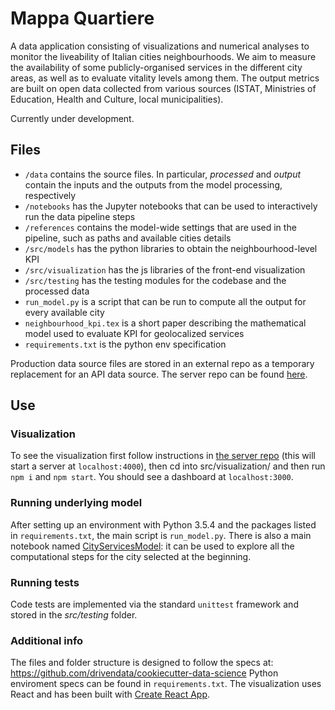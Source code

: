 # Mappa Quartiere

A data application consisting of visualizations and numerical analyses to monitor the liveability of Italian cities neighbourhoods.
We aim to measure the availability of some publicly-organised services in the different city areas, as well as to evaluate vitality levels among them. 
The output metrics are built on open data collected from various sources (ISTAT, Ministries of Education, Health and Culture, local municipalities).

Currently under development.

## Files
* `/data` contains the source files. In particular, _processed_ and _output_ contain the inputs and the outputs from the model processing, respectively 
* `/notebooks` has the Jupyter notebooks that can be used to interactively run the data pipeline steps
* `/references` contains the model-wide settings that are used in the pipeline, such as paths and available cities details
* `/src/models` has the python libraries to obtain the neighbourhood-level KPI
* `/src/visualization` has the js libraries of the front-end visualization
* `/src/testing` has the testing modules for the codebase and the processed data
* `run_model.py` is a script that can be run to compute all the output for every available city
* `neighbourhood_kpi.tex` is a short paper describing the mathematical model used to evaluate KPI for geolocalized services
* `requirements.txt` is the python env specification

Production data source files are stored in an external repo as a temporary replacement for an API data source.
The server repo can be found [here](https://github.com/esterpantaleo/daf-server).

## Use

### Visualization
To see the visualization first follow instructions in [the server repo](https://github.com/esterpantaleo/daf-server/blob/master/README.md) (this will start a server at `localhost:4000`), then cd into src/visualization/ and then run `npm i` and `npm start`. You should see a dashboard at `localhost:3000`.

### Running underlying model
After setting up an environment with Python 3.5.4 and the packages listed in `requirements.txt`, the main script is `run_model.py`.
There is also a main notebook named [CityServicesModel](https://github.com/italia/daf-mappa-quartiere/blob/master/notebooks/CityServicesModel.ipynb): it can be used to explore all the computational steps for the city selected at the beginning.

### Running tests
Code tests are implemented via the standard `unittest` framework and stored in the _src/testing_ folder.

### Additional info
The files and folder structure is designed to follow the specs at:
https://github.com/drivendata/cookiecutter-data-science
Python enviroment specs can be found in `requirements.txt`.
The visualization uses React and has been built with [Create React App](https://github.com/facebookincubator/create-react-app).
